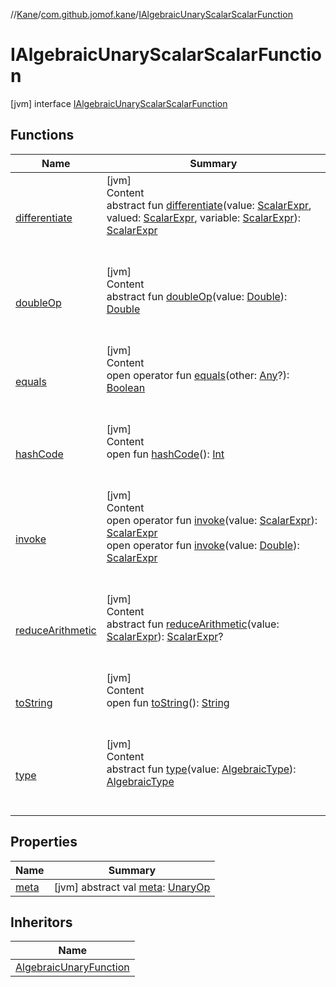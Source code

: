 //[Kane](../../index.md)/[com.github.jomof.kane](../index.md)/[IAlgebraicUnaryScalarScalarFunction](index.md)



# IAlgebraicUnaryScalarScalarFunction  
 [jvm] interface [IAlgebraicUnaryScalarScalarFunction](index.md)   


## Functions  
  
|  Name|  Summary| 
|---|---|
| <a name="com.github.jomof.kane/IAlgebraicUnaryScalarScalarFunction/differentiate/#com.github.jomof.kane.ScalarExpr#com.github.jomof.kane.ScalarExpr#com.github.jomof.kane.ScalarExpr/PointingToDeclaration/"></a>[differentiate](differentiate.md)| <a name="com.github.jomof.kane/IAlgebraicUnaryScalarScalarFunction/differentiate/#com.github.jomof.kane.ScalarExpr#com.github.jomof.kane.ScalarExpr#com.github.jomof.kane.ScalarExpr/PointingToDeclaration/"></a>[jvm]  <br>Content  <br>abstract fun [differentiate](differentiate.md)(value: [ScalarExpr](../-scalar-expr/index.md), valued: [ScalarExpr](../-scalar-expr/index.md), variable: [ScalarExpr](../-scalar-expr/index.md)): [ScalarExpr](../-scalar-expr/index.md)  <br><br><br>
| <a name="com.github.jomof.kane/IAlgebraicUnaryScalarScalarFunction/doubleOp/#kotlin.Double/PointingToDeclaration/"></a>[doubleOp](double-op.md)| <a name="com.github.jomof.kane/IAlgebraicUnaryScalarScalarFunction/doubleOp/#kotlin.Double/PointingToDeclaration/"></a>[jvm]  <br>Content  <br>abstract fun [doubleOp](double-op.md)(value: [Double](https://kotlinlang.org/api/latest/jvm/stdlib/kotlin/-double/index.html)): [Double](https://kotlinlang.org/api/latest/jvm/stdlib/kotlin/-double/index.html)  <br><br><br>
| <a name="kotlin/Any/equals/#kotlin.Any?/PointingToDeclaration/"></a>[equals](../../com.github.jomof.kane.impl.visitor/-difference-visitor/index.md#%5Bkotlin%2FAny%2Fequals%2F%23kotlin.Any%3F%2FPointingToDeclaration%2F%5D%2FFunctions%2F-704583245)| <a name="kotlin/Any/equals/#kotlin.Any?/PointingToDeclaration/"></a>[jvm]  <br>Content  <br>open operator fun [equals](../../com.github.jomof.kane.impl.visitor/-difference-visitor/index.md#%5Bkotlin%2FAny%2Fequals%2F%23kotlin.Any%3F%2FPointingToDeclaration%2F%5D%2FFunctions%2F-704583245)(other: [Any](https://kotlinlang.org/api/latest/jvm/stdlib/kotlin/-any/index.html)?): [Boolean](https://kotlinlang.org/api/latest/jvm/stdlib/kotlin/-boolean/index.html)  <br><br><br>
| <a name="kotlin/Any/hashCode/#/PointingToDeclaration/"></a>[hashCode](../../com.github.jomof.kane.impl.visitor/-difference-visitor/index.md#%5Bkotlin%2FAny%2FhashCode%2F%23%2FPointingToDeclaration%2F%5D%2FFunctions%2F-704583245)| <a name="kotlin/Any/hashCode/#/PointingToDeclaration/"></a>[jvm]  <br>Content  <br>open fun [hashCode](../../com.github.jomof.kane.impl.visitor/-difference-visitor/index.md#%5Bkotlin%2FAny%2FhashCode%2F%23%2FPointingToDeclaration%2F%5D%2FFunctions%2F-704583245)(): [Int](https://kotlinlang.org/api/latest/jvm/stdlib/kotlin/-int/index.html)  <br><br><br>
| <a name="com.github.jomof.kane/IAlgebraicUnaryScalarScalarFunction/invoke/#com.github.jomof.kane.ScalarExpr/PointingToDeclaration/"></a>[invoke](invoke.md)| <a name="com.github.jomof.kane/IAlgebraicUnaryScalarScalarFunction/invoke/#com.github.jomof.kane.ScalarExpr/PointingToDeclaration/"></a>[jvm]  <br>Content  <br>open operator fun [invoke](invoke.md)(value: [ScalarExpr](../-scalar-expr/index.md)): [ScalarExpr](../-scalar-expr/index.md)  <br>open operator fun [invoke](invoke.md)(value: [Double](https://kotlinlang.org/api/latest/jvm/stdlib/kotlin/-double/index.html)): [ScalarExpr](../-scalar-expr/index.md)  <br><br><br>
| <a name="com.github.jomof.kane/IAlgebraicUnaryScalarScalarFunction/reduceArithmetic/#com.github.jomof.kane.ScalarExpr/PointingToDeclaration/"></a>[reduceArithmetic](reduce-arithmetic.md)| <a name="com.github.jomof.kane/IAlgebraicUnaryScalarScalarFunction/reduceArithmetic/#com.github.jomof.kane.ScalarExpr/PointingToDeclaration/"></a>[jvm]  <br>Content  <br>abstract fun [reduceArithmetic](reduce-arithmetic.md)(value: [ScalarExpr](../-scalar-expr/index.md)): [ScalarExpr](../-scalar-expr/index.md)?  <br><br><br>
| <a name="kotlin/Any/toString/#/PointingToDeclaration/"></a>[toString](../../com.github.jomof.kane.impl.visitor/-difference-visitor/index.md#%5Bkotlin%2FAny%2FtoString%2F%23%2FPointingToDeclaration%2F%5D%2FFunctions%2F-704583245)| <a name="kotlin/Any/toString/#/PointingToDeclaration/"></a>[jvm]  <br>Content  <br>open fun [toString](../../com.github.jomof.kane.impl.visitor/-difference-visitor/index.md#%5Bkotlin%2FAny%2FtoString%2F%23%2FPointingToDeclaration%2F%5D%2FFunctions%2F-704583245)(): [String](https://kotlinlang.org/api/latest/jvm/stdlib/kotlin/-string/index.html)  <br><br><br>
| <a name="com.github.jomof.kane/IAlgebraicUnaryScalarScalarFunction/type/#com.github.jomof.kane.impl.types.AlgebraicType/PointingToDeclaration/"></a>[type](type.md)| <a name="com.github.jomof.kane/IAlgebraicUnaryScalarScalarFunction/type/#com.github.jomof.kane.impl.types.AlgebraicType/PointingToDeclaration/"></a>[jvm]  <br>Content  <br>abstract fun [type](type.md)(value: [AlgebraicType](../../com.github.jomof.kane.impl.types/-algebraic-type/index.md)): [AlgebraicType](../../com.github.jomof.kane.impl.types/-algebraic-type/index.md)  <br><br><br>


## Properties  
  
|  Name|  Summary| 
|---|---|
| <a name="com.github.jomof.kane/IAlgebraicUnaryScalarScalarFunction/meta/#/PointingToDeclaration/"></a>[meta](meta.md)| <a name="com.github.jomof.kane/IAlgebraicUnaryScalarScalarFunction/meta/#/PointingToDeclaration/"></a> [jvm] abstract val [meta](meta.md): [UnaryOp](../../com.github.jomof.kane.impl/-unary-op/index.md)   <br>


## Inheritors  
  
|  Name| 
|---|
| <a name="com.github.jomof.kane.impl.functions/AlgebraicUnaryFunction///PointingToDeclaration/"></a>[AlgebraicUnaryFunction](../../com.github.jomof.kane.impl.functions/-algebraic-unary-function/index.md)


